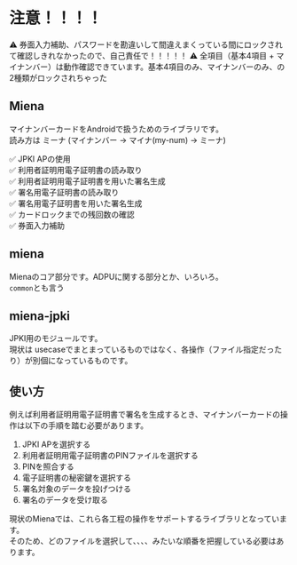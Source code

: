 # 注意！！！！
⚠ 券面入力補助、パスワードを勘違いして間違えまくっている間にロックされて確認しきれなかったので、自己責任で！！！！！
⚠ 全項目（基本4項目 + マイナンバー）は動作確認できています。基本4項目のみ、マイナンバーのみ、の2種類がロックされちゃった

## Miena



マイナンバーカードをAndroidで扱うためのライブラリです。  
読み方は ミーナ (マイナンバー -> マイナ(my-num) -> ミーナ)  

✅ JPKI APの使用  
✅ 利用者証明用電子証明書の読み取り  
✅ 利用者証明用電子証明書を用いた署名生成  
✅ 署名用電子証明書の読み取り  
✅ 署名用電子証明書を用いた署名生成  
✅ カードロックまでの残回数の確認  
✅ 券面入力補助

## miena
Mienaのコア部分です。ADPUに関する部分とか、いろいろ。  
`common`とも言う

## miena-jpki
JPKI用のモジュールです。  
現状は usecaseでまとまっているものではなく、各操作（ファイル指定だったり）が別個になっているものです。  

## 使い方
例えば利用者証明用電子証明書で署名を生成するとき、マイナンバーカードの操作は以下の手順を踏む必要があります。  

1. JPKI APを選択する
2. 利用者証明用電子証明書のPINファイルを選択する
3. PINを照合する
4. 電子証明書の秘密鍵を選択する
5. 署名対象のデータを投げつける
6. 署名のデータを受け取る

現状のMienaでは、これら各工程の操作をサポートするライブラリとなっています。  
そのため、どのファイルを選択して、、、、みたいな順番を把握している必要はあります。